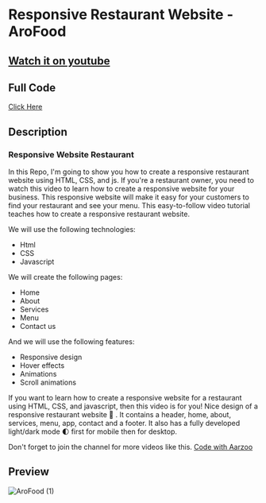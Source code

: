 # Responsive Restaurant Website - AroFood
## [Watch it on youtube](https://youtu.be/1GzJPePLVkY)

## Full Code
[Click Here](https://forms.gle/D2Zc1wyAXW8teUpo9)

## Description
### Responsive Website Restaurant
In this Repo, I'm going to show you how to create a responsive restaurant website using HTML, CSS, and js. If you're a restaurant owner, you need to watch this video to learn how to create a responsive website for your business. This responsive website will make it easy for your customers to find your restaurant and see your menu. This easy-to-follow video tutorial teaches how to create a responsive restaurant website.

We will use the following technologies:

- Html
- CSS
- Javascript

We will create the following pages:

- Home
- About
- Services
- Menu
- Contact us

And we will use the following features:

- Responsive design
- Hover effects
- Animations
- Scroll animations

If you want to learn how to create a responsive website for a restaurant using HTML, CSS, and javascript, then this video is for you!
Nice design of a responsive restaurant website 🥗 . It contains a header, home, about, services, menu, app, contact and a footer. It also has a fully developed light/dark mode 🌓 first for mobile then for desktop.

Don't forget to join the channel for more videos like this.
[Code with Aarzoo](https://www.youtube.com/channel/UCSm-oKFIIqTHnXnVQoS5TOQ/featured)

## Preview
![AroFood (1)](https://user-images.githubusercontent.com/59678435/192703291-1280d016-0fa5-4bfb-bb90-cebb78e2f1ec.png)
